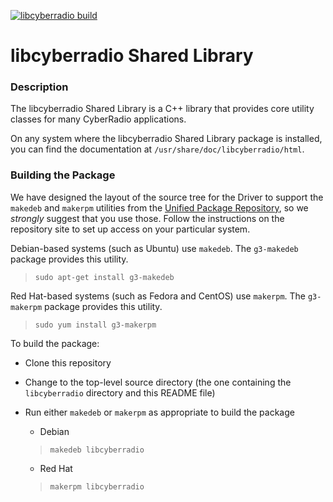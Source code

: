 [![libcyberradio build](https://github.com/CyberRadio/libcyberradio/actions/workflows/c-cpp.yml/badge.svg)](https://github.com/CyberRadio/libcyberradio/actions/workflows/c-cpp.yml)

# libcyberradio Shared Library

### Description

The libcyberradio Shared Library is a C++ library that provides core 
utility classes for many CyberRadio applications. 

On any system where the libcyberradio Shared Library package is 
installed, you can find the documentation at 
`/usr/share/doc/libcyberradio/html`.

### Building the Package

We have designed the layout of the source tree for the Driver to support 
the `makedeb` and `makerpm` utilities from the 
[Unified Package Repository](http://asterix.mamd.g3ti.local:81/repo), 
so we *strongly* suggest that you use those. Follow the instructions on 
the repository site to set up access on your particular system.

Debian-based systems (such as Ubuntu) use `makedeb`. The `g3-makedeb` 
package provides this utility.
> `sudo apt-get install g3-makedeb`

Red Hat-based systems (such as Fedora and CentOS) use `makerpm`. The 
`g3-makerpm` package provides this utility.
> `sudo yum install g3-makerpm`

To build the package:
* Clone this repository
* Change to the top-level source directory (the one containing the 
  `libcyberradio` directory and this README file)
* Run either `makedeb` or `makerpm` as appropriate to build the package
    * Debian

    > `makedeb libcyberradio`

    * Red Hat

    > `makerpm libcyberradio`
